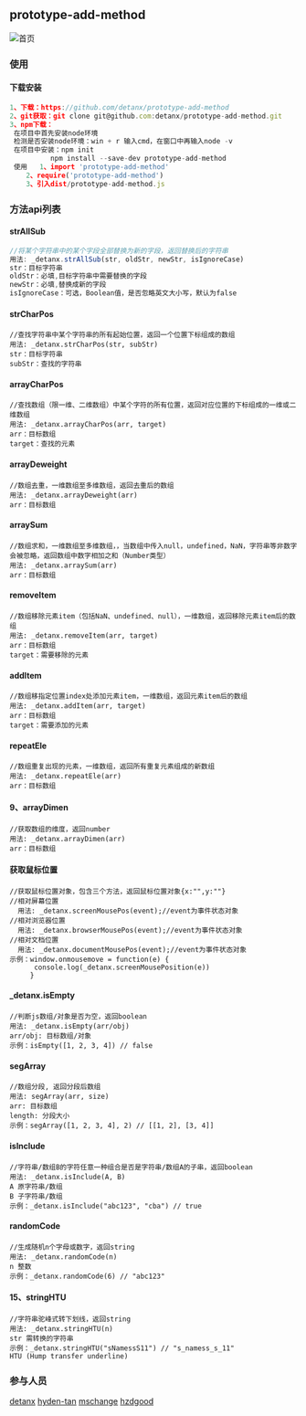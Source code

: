 ## prototype-add-method
![首页](/pic.gif)
### 使用
####  下载安装
```javascript
1、下载：https://github.com/detanx/prototype-add-method
2、git获取：git clone git@github.com:detanx/prototype-add-method.git
3、npm下载：
 在项目中首先安装node环境
 检测是否安装node环境：win + r 输入cmd，在窗口中再输入node -v
 在项目中安装：npm init 
          npm install --save-dev prototype-add-method
 使用   1、import 'prototype-add-method'
    2、require('prototype-add-method')
    3、引入dist/prototype-add-method.js
```
### 方法api列表
#### strAllSub
```javascript
//将某个字符串中的某个字段全部替换为新的字段，返回替换后的字符串
用法: _detanx.strAllSub(str, oldStr, newStr, isIgnoreCase)
str：目标字符串
oldStr：必填,目标字符串中需要替换的字段
newStr：必填,替换成新的字段
isIgnoreCase：可选，Boolean值，是否忽略英文大小写，默认为false
```
#### strCharPos
```
//查找字符串中某个字符串的所有起始位置，返回一个位置下标组成的数组
用法: _detanx.strCharPos(str, subStr)
str：目标字符串
subStr：查找的字符串
```
#### arrayCharPos
```
//查找数组（限一维、二维数组）中某个字符的所有位置，返回对应位置的下标组成的一维或二维数组
用法: _detanx.arrayCharPos(arr, target)
arr：目标数组
target：查找的元素
```
#### arrayDeweight
```
//数组去重，一维数组至多维数组，返回去重后的数组
用法: _detanx.arrayDeweight(arr)
arr：目标数组
```
#### arraySum
```
//数组求和，一维数组至多维数组，，当数组中传入null，undefined，NaN，字符串等非数字会被忽略，返回数组中数字相加之和（Number类型）
用法: _detanx.arraySum(arr)
arr：目标数组
```
#### removeItem
```
//数组移除元素item（包括NaN、undefined、null），一维数组，返回移除元素item后的数组
用法: _detanx.removeItem(arr, target)
arr：目标数组
target：需要移除的元素
```
#### addItem
```
//数组移指定位置index处添加元素item，一维数组，返回元素item后的数组
用法: _detanx.addItem(arr, target)
arr：目标数组
target：需要添加的元素
```
#### repeatEle
```
//数组重复出现的元素，一维数组，返回所有重复元素组成的新数组
用法: _detanx.repeatEle(arr)
arr：目标数组
```
#### 9、arrayDimen
```
//获取数组的维度，返回number
用法: _detanx.arrayDimen(arr)
arr：目标数组
```
#### 获取鼠标位置
```
//获取鼠标位置对象，包含三个方法，返回鼠标位置对象{x:"",y:""}
//相对屏幕位置
  用法: _detanx.screenMousePos(event);//event为事件状态对象
//相对浏览器位置
  用法: _detanx.browserMousePos(event);//event为事件状态对象
//相对文档位置
  用法: _detanx.documentMousePos(event);//event为事件状态对象
示例：window.onmousemove = function(e) {
      console.log(_detanx.screenMousePosition(e))
     }
```
#### _detanx.isEmpty
```
//判断js数组/对象是否为空，返回boolean
用法: _detanx.isEmpty(arr/obj)
arr/obj: 目标数组/对象
示例：isEmpty([1, 2, 3, 4]) // false
```
#### segArray
```
//数组分段, 返回分段后数组
用法: segArray(arr, size)
arr: 目标数组
length: 分段大小
示例：segArray([1, 2, 3, 4], 2) // [[1, 2], [3, 4]]
```
#### isInclude
```
//字符串/数组B的字符任意一种组合是否是字符串/数组A的子串，返回boolean
用法: _detanx.isInclude(A, B)
A 原字符串/数组
B 子字符串/数组
示例：_detanx.isInclude("abc123", "cba") // true
```
#### randomCode
```
//生成随机n个字母或数字，返回string
用法: _detanx.randomCode(n)
n 整数
示例：_detanx.randomCode(6) // "abc123"
```
#### 15、stringHTU
```
//字符串驼峰式转下划线，返回string
用法: _detanx.stringHTU(n) 
str 需转换的字符串
示例：_detanx.stringHTU("sNamessS11") // "s_namess_s_11"
HTU (Hump transfer underline)
```
### 参与人员
[detanx](https://github.com/detanx)
[hyden-tan](https://github.com/hyden-tan)
[mschange](https://github.com/mschange)
[hzdgood](https://github.com/hzdgood)
